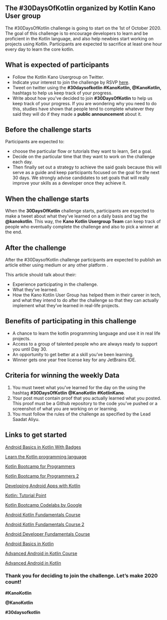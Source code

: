 ## The #30DaysOfKotlin organized by Kotlin Kano User group

The #30DaysOfKotlin challenge is going to start on the 1st of October 2020. The goal of this challenge is to encourage developers to learn and be proficient in the Kotlin language, and also help newbies start working on projects using Kotlin. Participants are expected to sacrifice at least one hour every day to learn the core kotlin. 

## What is expected of participants
* Follow the Kotlin Kano Usergroup on Twitter.
* Indicate your interest to join the challenge by RSVP [here](https://www.meetup.com/Kotlin-Kano-User-Group-Nigeria/events/273211014/).
* Tweet on twitter using the **#30daysofkotlin #KanoKotlin, @KanoKotlin,** hashtags to help us keep track of your progress. 
* Write about how you've decided to join **#30DaysOfKotlin** to help us keep track of your progress. If you are wondering why you need to do this, studies have shown that people tend to complete whatever they said they will do if they made a **public announcement** about it. 

## Before the challenge starts
Participants are expected to: 

* choose the particular flow or tutorials they want to learn, 
Set a goal.
* Decide on the particular time that they want to work on the challenge each day. 
* Then finally set out a strategy to achieve the said goals because this will serve as a guide and keep participants focused on the goal for the next 30 days. We strongly advise candidates to set goals that will really improve your skills as a developer once they achieve it. 

## When the challenge starts
When the **30DaysOfKotlin** challenge starts, participants are expected to make a tweet about what they’ve learned on a daily basis and tag the **@kanokotlin**. This way, the **Kano Kotlin Usergroup Team** can keep track of people who eventually complete the challenge and also to pick a winner at the end.

## After the challenge
After the #30DaysofKotlin challenge participants are expected to publish an article either using medium or any other platform .

This article should talk about their:

* Experience participating in the challenge. 
* What they’ve learned. 
* How the Kano Kotlin User Group has helped them in their career in tech, and what they intend to do after the challenge so that they can actually implement what they’ve learned in real-life projects.

## Benefits of participating in this challenge
* A chance to learn the kotlin programming language and use it in real life projects.
* Access to a group of talented people who are always ready to support you until Day 30.
* An opportunity to get better at a skill you’ve been learning. 
* Winner gets one year free license key for any JetBrains IDE.

## Criteria for winning the weekly Data
1. You must tweet what you’ve learned for the day on the using the hashtag **#30DaysOfKotlin** **@KanoKotlin** **#KotlinKano**.
2. Your post must contain proof that you actually learned what you posted. This proof must be a Github repository to the code you’ve pushed or a screenshot of what you are working on or learning. 
3. You must follow the rules of the challenge as specified by the Lead Saadat Aliyu.

## Links to get started
[Android Basics in Kotlin With Badges](https://developer.android.com/courses/android-basics-kotlin/course)

[Learn the Kotlin programming language](https://developer.android.com/kotlin/learn)

[Kotlin Bootcamp for Programmers](https://www.udacity.com/course/kotlin-bootcamp-for-programmers--ud9011)

[Kotlin Bootcamp for Programmers 2](https://developer.android.com/courses/kotlin-bootcamp/overview)

[Developing Android Apps with Kotlin](https://www.udacity.com/course/developing-android-apps-with-kotlin--ud9012)

[Kotlin: Tutorial Point](https://www.tutorialspoint.com/kotlin/index.htm)

[Kotlin Bootcamp Codelabs by Google](https://codelabs.developers.google.com/kotlin-bootcamp/)

[Android Kotlin Fundamentals Course](https://codelabs.developers.google.com/android-kotlin-fundamentals/)

[Android Kotlin Fundamentals Course 2](https://developer.android.com/courses/kotlin-android-fundamentals/overview)

[Android Developer Fundamentals Course
](https://codelabs.developers.google.com/android-training/)

[Android Basics in Kotlin](https://codelabs.developers.google.com/basic-android-kotlin-training/)

[Advanced Android in Kotlin Course](https://codelabs.developers.google.com/advanced-android-kotlin-training/)

[Advanced Android in Kotlin](https://developer.android.com/courses/kotlin-android-advanced/overview)


### Thank you for deciding to join the challenge. Let’s make 2020 count! 

**#KanoKotlin**

**@KanoKotlin**

**#30daysofkotlin**










